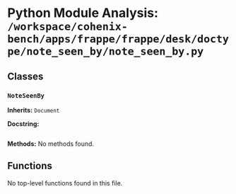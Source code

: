 # Python Module Analysis: `/workspace/cohenix-bench/apps/frappe/frappe/desk/doctype/note_seen_by/note_seen_by.py`

## Classes

### `NoteSeenBy`
**Inherits:** `Document`


**Docstring:**
```

```

**Methods:**
No methods found.




## Functions

No top-level functions found in this file.
